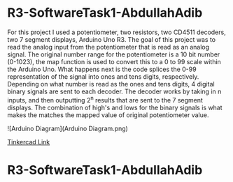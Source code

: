 # R3-SoftwareTask1-AbdullahAdib
<p>
  For this project I used a potentiometer, two resistors, two CD4511 decoders, two 7 segment displays, Arduino Uno R3. The goal of this project was to read the analog input from the potentiometer that is read as an analog signal. The original number range for the potentiometer is a 10 bit number (0-1023), the map function is used to convert this to a 0 to 99 scale within the Arduino Uno. What happens next is the code splices the 0-99 representation of the signal into ones and tens digits, respectively. Depending on what number is read as the ones and tens digits, 4 digital binary signals are sent to each decoder. The decoder works by taking in n inputs, and then outputting 2<sup>n</sup> results that are sent to the 7 segment displays. The combination of high's and lows for the binary signals is what makes the matches the mapped value of original potentiometer value. 
</p>
![Arduino Diagram](Arduino Diagram.png)

[Tinkercad Link](https://www.tinkercad.com/things/eXOkfDUbbnF)
# R3-SoftwareTask1-AbdullahAdib
